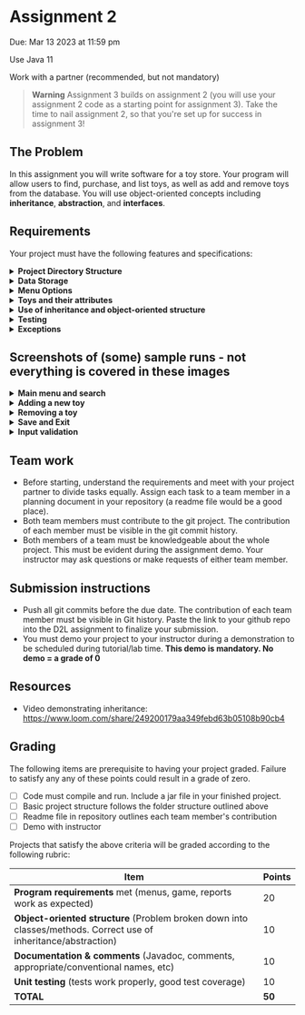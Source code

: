 # Assignment 2
Due: Mar 13 2023 at 11:59 pm

Use Java 11

Work with a partner (recommended, but not mandatory)

> __Warning__
> Assignment 3 builds on assignment 2 (you will use your assignment 2 code as a starting point for assignment 3). Take the time to nail assignment 2, so that you're set up for success in assignment 3!

## The Problem
In this assignment you will write software for a toy store. Your program will allow users to find, purchase, and list toys, as well as add and remove toys from the database. You will use object-oriented concepts including **inheritance**, **abstraction**, and **interfaces**.

## Requirements
Your project must have the following features and specifications:

<details>
  <summary><b>Project Directory Structure</b></summary>
  <p>
  Follow this directory structure:
    
  * bin/   (compiled java files)
  * src/   (Java source files)
      * application/    (classes housing the "main" program)
      * controller/     (classes used to coordinate the "model"s and "view"s)
      * model/          (classes related to data objects, like toys)
      * view/           (classes related to user interface)
      * exceptions/     (custom exception classes)
  * doc/   generated JavaDoc (Ensure the private option is checked and everything is included in the generated documentation.)
  * lib/    any 3rd-party libraries. This folder can be empty, and eclipse should automatically add things here if needed
  * res/    any resources or data files
  * test/   unit tests
    </p>
</details>

<details>
  <summary><b>Data Storage</b></summary>
  <p>
The database of toys **must** be saved to a file called "toys.txt" in the res/ folder. Each line in the file represents a different toy and each piece of information for a toy is separated by a semi-colon (i.e. ';'). Your program should read all the toys into a **single** ArrayList on startup, and save the (potentially modified) list of toys back to the file on exit.

A sample toys.txt file is provided for you.
</p>
</details>

<details>
  <summary><b>Menu Options</b></summary>
  <p>
  
  * **Search Inventory and Purchase Toy**
    * Allows users to search for a toy by serial number (**SN**), **name**, or **type**. The program then shows matching products, along with current inventory counts for each. The customer can select one of the items to purchase **or** return to the search menu. Purchasing an item modifies the inventory count accordingly, and trying to purchase an item that is out-of-stock shows an error. The customer returns to the search menu after purchasing.
      * NOTE: searching by name returns all items containing the name (see sample runs below)
  * **Add a New Toy**
    * Allows user to add a new toy to the database. Each type of toy requires different information (see formatting section).
      * the program should validate the serial number before using it (see toy attributes)
      * the serial number must be unique
  * **Remove a Toy**
    * Allows user to remove a toy from the database. The program asks the user to enter the serial number, then shows the corresponding item and asks for confirmation before removing it.
  * **Make a gift suggestion (OPTIONAL - WORTH BONUS MARKS!)** 
      * Asks user for an age, type, or price range (the customer can leave 1-2 of these empty) and shows a list of item suggestions. The customer can then select an item from the list to purchase.
  * **Save and Exit**
    * Saves the database to the text file (in the appropriate format) and terminates the program.

Note that all menus should be case in-sensitive, and validate user input.
    </p>
</details>

<details>
  <summary><b>Toys and their attributes</b></summary>
  <p>
  There are four types of toys: figures, animals, puzzles, and board games. The toys have the following attributes:
    
  * Figures
      * Serial Number: a unique 10-digit number for this figure. The first digit is 0 or 1
      * name: the name of the item
      * brand: the brand name
      * price: the cost to purchase the item
      * available-count: the number copies of this item currently in stock
      * age-appropriate: the suggested minimum age to use this item
      * classification: either **A**ction, **D**oll, or **H**istoric
  * Animals
      * Serial Number: a unique 10-digit number for this figure. The first digit is 2 or 3
      * name: the name of the item
      * brand: the brand name
      * price: the cost to purchase the item
      * available-count: the number copies of this item currently in stock
      * age-appropriate: the suggested minimum age to use this item
      * material: a description of the material this toy is made from
      * size: **S**mall, **M**edium, or **L**arge 
  * Puzzles
      * Serial Number: a unique 10-digit number for this figure. The first digit is 4, 5, or 6
      * name: the name of the item
      * brand: the brand name
      * price: the cost to purchase the item
      * available-count: the number copies of this item currently in stock
      * age-appropriate: the suggested minimum age to use this item
      * puzzle-type: **M**echanical, **C**ryptic, **L**ogic, **T**rivia, or **R**iddle
  * Board Games
      * Serial Number: a unique 10-digit number for this figure. The first digit is 7, 8, or 9
      * name: the name of the item
      * brand: the brand name
      * price: the cost to purchase the item
      * available-count: the number copies of this item currently in stock
      * age-appropriate: the suggested minimum age to use this item
      * number of players: a range, like 2-4 (note your program must store min and max players in separate properties
      * designer(s): a comma-separated list of designers (as a String)
    </p>
</details>


<details>
  <summary><b>Use of inheritance and object-oriented structure</b></summary>
  <p>
    
  * You must create a class for each toy type (located in the `model` package), and each must inherit from a `Toy` superclass which **cannot be instantiated** and has all the common attributes.
  * Each toy class should have a constructor that accepts all the attribute values for that toy
  * Each toy class should override the toString() method, so that the object's details can be printed in human-readable form
    </p>
</details>

<details>
  <summary><b>Testing</b></summary>
  <p>
We expect to see reasonable JUnit tests for your project.
    </p>
</details>

<details>
  <summary><b>Exceptions</b></summary>
  <p>
The program should throw (custom) exceptions if:
    
  * The input price is negative when the user creates a new toy
  * The minimum number of players is greater than the maximum, when adding a new board game
    </p>
</details>


## Screenshots of (some) sample runs - not everything is covered in these images
<details>
  <summary><b>Main menu and search</b></summary>
  <p>
    
![image](https://user-images.githubusercontent.com/8976705/217386588-1bbd8d48-098f-4bf8-984a-eb52abc80fbb.png)
  
  </p>
</details>
    
<details>
  <summary><b>Adding a new toy</b></summary>
  <p>
    
![image](https://user-images.githubusercontent.com/8976705/217386828-a450c583-4e04-413d-b4a0-1a7b5c28db57.png)
  
  </p>
</details>    

<details>
  <summary><b>Removing a toy</b></summary>
  <p>
    
![image](https://user-images.githubusercontent.com/8976705/217386942-a25ebe44-5ad7-4742-a1cd-0881065659a4.png)
  
  </p>
</details> 

<details>
  <summary><b>Save and Exit</b></summary>
  <p>
    
![image](https://user-images.githubusercontent.com/8976705/217387019-6a0201c5-04c5-4b84-92ed-7576f8ba6114.png)
  
  </p>
</details> 
    
<details>
  <summary><b>Input validation</b></summary>
  <p>
    
![image](https://user-images.githubusercontent.com/8976705/217387065-ae365c72-ff69-4470-9e69-99ebd7096ca3.png)
  
  </p>
</details> 
   
## Team work
* Before starting, understand the requirements and meet with your project partner to divide tasks equally. Assign each task to a team member in a planning document in your repository (a readme file would be a good place).
*	Both team members must contribute to the git project. The contribution of each member must be visible in the git commit history.
*	Both members of a team must be knowledgeable about the whole project. This must be evident during the assignment demo. Your instructor may ask questions or make requests of either team member.

## Submission instructions
* Push all git commits before the due date. The contribution of each team member must be visible in Git history. Paste the link to your github repo into the D2L assignment to finalize your submission.
* You must demo your project to your instructor during a demonstration to be scheduled during tutorial/lab time. **This demo is mandatory. No demo = a grade of 0**

## Resources
* Video demonstrating inheritance: https://www.loom.com/share/249200179aa349febd63b05108b90cb4

## Grading
The following items are prerequisite to having your project graded. Failure to satisfy any any of these points could result in a grade of zero.
* [ ] Code must compile and run. Include a jar file in your finished project.
* [ ] Basic project structure follows the folder structure outlined above
* [ ] Readme file in repository outlines each team member's contribution
* [ ] Demo with instructor

Projects that satisfy the above criteria will be graded according to the following rubric:

| Item                        | Points |
| --------------------------- | ------ |
| **Program requirements** met (menus, game, reports work as expected)                                                              | 20     |
| **Object-oriented structure** (Problem broken down into classes/methods. Correct use of inheritance/abstraction)                  | 10     |
| **Documentation & comments** (Javadoc, comments, appropriate/conventional names, etc)                                             | 10     |
| **Unit testing** (tests work properly, good test coverage)                                                                        | 10     |
| **TOTAL**                   | **50** |

